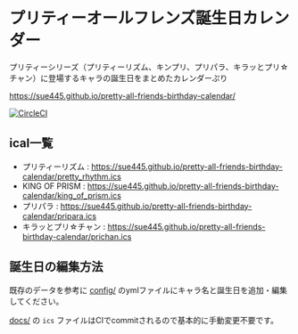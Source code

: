 # プリティーオールフレンズ誕生日カレンダー
プリティーシリーズ（プリティーリズム、キンプリ、プリパラ、キラッとプリ☆チャン）に登場するキャラの誕生日をまとめたカレンダーぷり

https://sue445.github.io/pretty-all-friends-birthday-calendar/

[![CircleCI](https://circleci.com/gh/sue445/pretty-all-friends-birthday-calendar/tree/master.svg?style=svg)](https://circleci.com/gh/sue445/pretty-all-friends-birthday-calendar/tree/master)

## ical一覧
* プリティーリズム : https://sue445.github.io/pretty-all-friends-birthday-calendar/pretty_rhythm.ics
* KING OF PRISM : https://sue445.github.io/pretty-all-friends-birthday-calendar/king_of_prism.ics
* プリパラ : https://sue445.github.io/pretty-all-friends-birthday-calendar/pripara.ics
* キラッとプリ☆チャン : https://sue445.github.io/pretty-all-friends-birthday-calendar/prichan.ics

## 誕生日の編集方法
既存のデータを参考に [config/](config/) のymlファイルにキャラ名と誕生日を追加・編集してください。


[docs/](docs/) の `ics` ファイルはCIでcommitされるので基本的に手動変更不要です。

